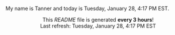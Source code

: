 My name is Tanner and today is Tuesday, January 28, 4:17 PM EST.

<p align="center">This <i>README</i> file is generated <b>every 3 hours</b>!</br>Last refresh: Tuesday, January 28, 4:17 PM EST<br /></p>
